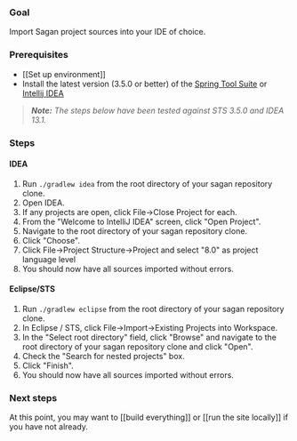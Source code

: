 ### Goal

Import Sagan project sources into your IDE of choice.
### Prerequisites

 - [[Set up environment]]
 - Install the latest version (3.5.0 or better) of the [Spring Tool Suite](http://spring.io/tools/sts) or [Intellij IDEA](http://www.jetbrains.com/idea)

> _**Note:** The steps below have been tested against STS 3.5.0 and IDEA 13.1._


### Steps

#### IDEA

1. Run `./gradlew idea` from the root directory of your sagan repository clone.
1. Open IDEA.
1. If any projects are open, click File->Close Project for each.
1. From the "Welcome to IntelliJ IDEA" screen, click "Open Project".
1. Navigate to the root directory of your sagan repository clone.
1. Click "Choose".
1. Click File->Project Structure->Project and select "8.0" as project language level
1. You should now have all sources imported without errors.

#### Eclipse/STS

1. Run `./gradlew eclipse` from the root directory of your sagan repository clone.
1. In Eclipse / STS, click File->Import->Existing Projects into Workspace.
1. In the "Select root directory" field, click "Browse" and navigate to the root directory of your sagan repository clone and click "Open".
1. Check the "Search for nested projects" box.
1. Click "Finish".
1. You should now have all sources imported without errors.

### Next steps

At this point, you may want to [[build everything]] or [[run the site locally]] if you have not already.

